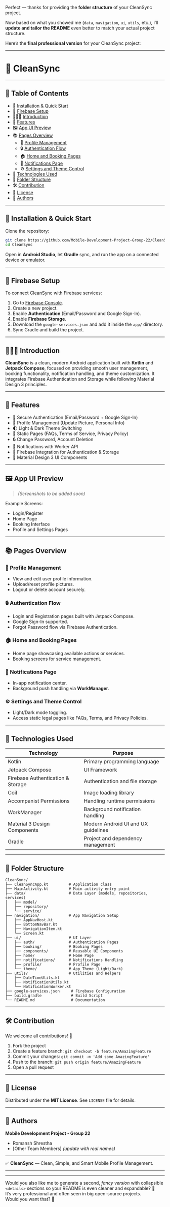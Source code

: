 Perfect — thanks for providing the **folder structure** of your CleanSync project.

Now based on what you showed me (`data`, `navigation`, `ui`, `utils`, etc.), I’ll **update and tailor the README** even better to match your actual project structure.

Here’s the **final professional version** for your CleanSync project:

---

# 🧹 CleanSync

---

## 📑 Table of Contents

- 📱 [Installation & Quick Start](#-installation--quick-start)
- 🔐 [Firebase Setup](#-firebase-setup)
- 👨🏻‍🏫 [Introduction](#-introduction)
- 🧪 [Features](#-features)
- 🖼️ [App UI Preview](#-app-ui-preview)
- 📚 [Pages Overview](#-pages-overview)
  - 👤 [Profile Management](#-profile-management)
  - 🔒 [Authentication Flow](#-authentication-flow)
  - 🏠 [Home and Booking Pages](#-home-and-booking-pages)
  - 🔔 [Notifications Page](#-notifications-page)
  - ⚙️ [Settings and Theme Control](#-settings-and-theme-control)
- 🧩 [Technologies Used](#-technologies-used)
- 📂 [Folder Structure](#-folder-structure)
- 🛠️ [Contribution](#-contribution)
- 📜 [License](#-license)
- 👥 [Authors](#-authors)

---

## 📱 Installation & Quick Start

Clone the repository:

```bash
git clone https://github.com/Mobile-Development-Project-Group-22/CleanSync.git
cd CleanSync
```

Open in **Android Studio**, let **Gradle** sync, and run the app on a connected device or emulator.

---

## 🔐 Firebase Setup

To connect CleanSync with Firebase services:

1. Go to [Firebase Console](https://console.firebase.google.com/).
2. Create a new project.
3. Enable **Authentication** (Email/Password and Google Sign-In).
4. Enable **Firebase Storage**.
5. Download the `google-services.json` and add it inside the `app/` directory.
6. Sync Gradle and build the project.

---

## 👨🏻‍🏫 Introduction

**CleanSync** is a clean, modern Android application built with **Kotlin** and **Jetpack Compose**, focused on providing smooth user management, booking functionality, notification handling, and theme customization. It integrates Firebase Authentication and Storage while following Material Design 3 principles.

---

## 🧪 Features

- 🔐 Secure Authentication (Email/Password + Google Sign-In)
- 👤 Profile Management (Update Picture, Personal Info)
- 🌓 Light & Dark Theme Switching
- 📑 Static Pages (FAQs, Terms of Service, Privacy Policy)
- 🔒 Change Password, Account Deletion
- 🔔 Notifications with Worker API
- 🛜 Firebase Integration for Authentication & Storage
- 🎨 Material Design 3 UI Components

---

## 🖼️ App UI Preview

> *(Screenshots to be added soon)*

Example Screens:
- Login/Register
- Home Page
- Booking Interface
- Profile and Settings Pages

---

## 📚 Pages Overview

### 👤 Profile Management

- View and edit user profile information.
- Upload/reset profile pictures.
- Logout or delete account securely.

### 🔒 Authentication Flow

- Login and Registration pages built with Jetpack Compose.
- Google Sign-In supported.
- Forgot Password flow via Firebase Authentication.

### 🏠 Home and Booking Pages

- Home page showcasing available actions or services.
- Booking screens for service management.

### 🔔 Notifications Page

- In-app notification center.
- Background push handling via **WorkManager**.

### ⚙️ Settings and Theme Control

- Light/Dark mode toggling.
- Access static legal pages like FAQs, Terms, and Privacy Policies.

---

## 🧩 Technologies Used

| Technology                      | Purpose                                      |
|----------------------------------|----------------------------------------------|
| Kotlin                           | Primary programming language                 |
| Jetpack Compose                  | UI Framework                                 |
| Firebase Authentication & Storage | Authentication and file storage             |
| Coil                             | Image loading library                        |
| Accompanist Permissions          | Handling runtime permissions                 |
| WorkManager                      | Background notification handling             |
| Material 3 Design Components     | Modern Android UI and UX guidelines          |
| Gradle                           | Project and dependency management            |

---

## 📂 Folder Structure

```
CleanSync/
├── CleanSyncApp.kt         # Application class
├── MainActivity.kt         # Main activity entry point
├── data/                   # Data Layer (models, repositories, services)
│   ├── model/
│   ├── repository/
│   └── service/
├── navigation/             # App Navigation Setup
│   ├── AppNavHost.kt
│   ├── BottomNavBar.kt
│   ├── NavigationItem.kt
│   └── Screen.kt
├── ui/                     # UI Layer
│   ├── auth/               # Authentication Pages
│   ├── booking/            # Booking Pages
│   ├── components/         # Reusable UI Components
│   ├── home/               # Home Page
│   ├── notifications/      # Notifications Handling
│   ├── profile/            # Profile Page
│   └── theme/              # App Theme (Light/Dark)
├── utils/                  # Utilities and Helpers
│   ├── DateTimeUtils.kt
│   ├── NotificationUtils.kt
│   └── NotificationWorker.kt
├── google-services.json     # Firebase Configuration
├── build.gradle             # Build Script
└── README.md                # Documentation
```

---

## 🛠️ Contribution

We welcome all contributions! 🚀

1. Fork the project
2. Create a feature branch: `git checkout -b feature/AmazingFeature`
3. Commit your changes: `git commit -m 'Add some AmazingFeature'`
4. Push to the branch: `git push origin feature/AmazingFeature`
5. Open a pull request

---

## 📜 License

Distributed under the **MIT License**. See `LICENSE` file for details.

---

## 👥 Authors

**Mobile Development Project - Group 22**

- Romansh Shrestha
- [Other Team Members] *(update with real names)*

---

✅ **CleanSync** — Clean, Simple, and Smart Mobile Profile Management.

---

---

Would you also like me to generate a second, *fancy version* with collapsible `<details>` sections so your README is even cleaner and expandable? 🚀  
It’s very professional and often seen in big open-source projects.  
Would you want that? 🎯
